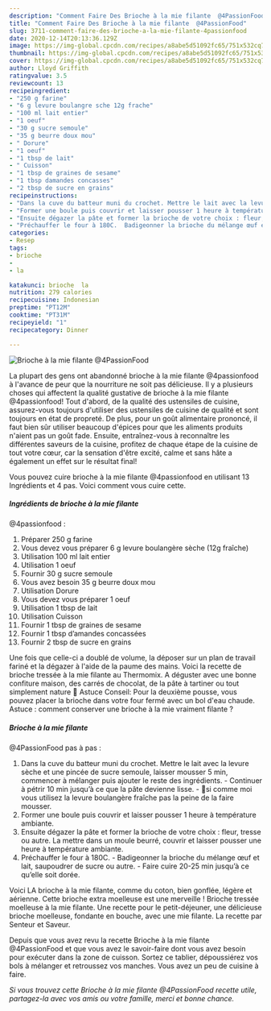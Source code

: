 ```yaml
---
description: "Comment Faire Des Brioche à la mie filante  @4PassionFood"
title: "Comment Faire Des Brioche à la mie filante  @4PassionFood"
slug: 3711-comment-faire-des-brioche-a-la-mie-filante-4passionfood
date: 2020-12-14T20:13:36.129Z
image: https://img-global.cpcdn.com/recipes/a8abe5d51092fc65/751x532cq70/brioche-a-la-mie-filante-4passionfood-photo-principale-de-la-recette.jpg
thumbnail: https://img-global.cpcdn.com/recipes/a8abe5d51092fc65/751x532cq70/brioche-a-la-mie-filante-4passionfood-photo-principale-de-la-recette.jpg
cover: https://img-global.cpcdn.com/recipes/a8abe5d51092fc65/751x532cq70/brioche-a-la-mie-filante-4passionfood-photo-principale-de-la-recette.jpg
author: Lloyd Griffith
ratingvalue: 3.5
reviewcount: 13
recipeingredient:
- "250 g farine"
- "6 g levure boulangre sche 12g frache"
- "100 ml lait entier"
- "1 oeuf"
- "30 g sucre semoule"
- "35 g beurre doux mou"
- " Dorure"
- "1 oeuf"
- "1 tbsp de lait"
- " Cuisson"
- "1 tbsp de graines de sesame"
- "1 tbsp damandes concasses"
- "2 tbsp de sucre en grains"
recipeinstructions:
- "Dans la cuve du batteur muni du crochet. Mettre le lait avec la levure sèche et une pincée de sucre semoule, laisser mousser 5 min, commencer à mélanger puis ajouter le reste des ingrédients.   Continuer à pétrir 10 min jusqu’à ce que la pâte devienne lisse. 📍si comme moi vous utilisez la levure boulangère fraîche pas la peine de la faire mousser."
- "Former une boule puis couvrir et laisser pousser 1 heure à température ambiante."
- "Ensuite dégazer la pâte et former la brioche de votre choix : fleur, tresse ou autre. La mettre dans un moule beurré, couvrir et laisser pousser une heure à température ambiante."
- "Préchauffer le four à 180C.  Badigeonner la brioche du mélange œuf et lait, saupoudrer de sucre ou autre. Faire cuire 20-25 min jusqu’à ce qu’elle soit dorée."
categories:
- Resep
tags:
- brioche
- 
- la

katakunci: brioche  la 
nutrition: 279 calories
recipecuisine: Indonesian
preptime: "PT12M"
cooktime: "PT31M"
recipeyield: "1"
recipecategory: Dinner

---
```



![Brioche à la mie filante 
@4PassionFood](https://img-global.cpcdn.com/recipes/a8abe5d51092fc65/751x532cq70/brioche-a-la-mie-filante-4passionfood-photo-principale-de-la-recette.jpg)

La plupart des gens ont abandonné brioche à la mie filante 
@4passionfood à l'avance de peur que la nourriture ne soit pas délicieuse. Il y a plusieurs choses qui affectent la qualité gustative de brioche à la mie filante 
@4passionfood! Tout d'abord, de la qualité des ustensiles de cuisine, assurez-vous toujours d'utiliser des ustensiles de cuisine de qualité et sont toujours en état de propreté. De plus, pour un goût alimentaire prononcé, il faut bien sûr utiliser beaucoup d'épices pour que les aliments produits n'aient pas un goût fade. Ensuite, entraînez-vous à reconnaître les différentes saveurs de la cuisine, profitez de chaque étape de la cuisine de tout votre cœur, car la sensation d'être excité, calme et sans hâte a également un effet sur le résultat final!

<!--inarticleads1-->

Vous pouvez cuire brioche à la mie filante 
@4passionfood en utilisant 13 Ingrédients et 4 pas. Voici comment vous cuire cette.

##### Ingrédients de brioche à la mie filante 
@4passionfood :

1. Préparer 250 g farine
1. Vous devez vous préparer 6 g levure boulangère sèche (12g fraîche)
1. Utilisation 100 ml lait entier
1. Utilisation 1 oeuf
1. Fournir 30 g sucre semoule
1. Vous avez besoin 35 g beurre doux mou
1. Utilisation  Dorure
1. Vous devez vous préparer 1 oeuf
1. Utilisation 1 tbsp de lait
1. Utilisation  Cuisson
1. Fournir 1 tbsp de graines de sesame
1. Fournir 1 tbsp d’amandes concassées
1. Fournir 2 tbsp de sucre en grains


Une fois que celle-ci a doublé de volume, la déposer sur un plan de travail fariné et la dégazer à l&#39;aide de la paume des mains. Voici la recette de brioche tressée à la mie filante au Thermomix. A déguster avec une bonne confiture maison, des carrés de chocolat, de la pâte à tartiner ou tout simplement nature 🙂 Astuce Conseil: Pour la deuxième pousse, vous pouvez placer la brioche dans votre four fermé avec un bol d&#39;eau chaude. Astuce : comment conserver une brioche à la mie vraiment filante ? 

<!--inarticleads2-->

##### Brioche à la mie filante 
@4PassionFood pas à pas :

1. Dans la cuve du batteur muni du crochet. Mettre le lait avec la levure sèche et une pincée de sucre semoule, laisser mousser 5 min, commencer à mélanger puis ajouter le reste des ingrédients.  -  Continuer à pétrir 10 min jusqu’à ce que la pâte devienne lisse. - 📍si comme moi vous utilisez la levure boulangère fraîche pas la peine de la faire mousser.
1. Former une boule puis couvrir et laisser pousser 1 heure à température ambiante.
1. Ensuite dégazer la pâte et former la brioche de votre choix : fleur, tresse ou autre. La mettre dans un moule beurré, couvrir et laisser pousser une heure à température ambiante.
1. Préchauffer le four à 180C.  - Badigeonner la brioche du mélange œuf et lait, saupoudrer de sucre ou autre. - Faire cuire 20-25 min jusqu’à ce qu’elle soit dorée.


Voici LA brioche à la mie filante, comme du coton, bien gonflée, légère et aérienne. Cette brioche extra moelleuse est une merveille ! Brioche tressée moelleuse à la mie filante. Une recette pour le petit-déjeuner, une délicieuse brioche moelleuse, fondante en bouche, avec une mie filante. La recette par Senteur et Saveur. 

<!--inarticleads1-->

<p>
Depuis que vous avez revu la recette Brioche à la mie filante 
@4PassionFood et que vous avez le savoir-faire dont vous avez besoin pour exécuter dans la zone de cuisson. Sortez ce tablier, dépoussiérez vos bols à mélanger et retroussez vos manches. Vous avez un peu de cuisine à faire.
</p>

<p>
<i>Si vous trouvez cette Brioche à la mie filante 
@4PassionFood recette utile, partagez-la avec vos amis ou votre famille, merci et bonne chance.</i>
</p>

